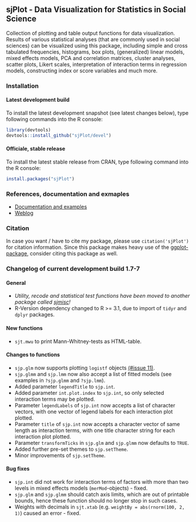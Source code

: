 sjPlot - Data Visualization for Statistics in Social Science
------------------------------------------------------------------------------
Collection of plotting and table output functions for data visualization. Results of various statistical analyses (that are commonly used in social sciences) can be visualized using this package, including simple and cross tabulated frequencies, histograms, box plots, (generalized) linear models, mixed effects models, PCA and correlation matrices, cluster analyses, scatter plots, Likert scales, interpretation of interaction terms in regression models, constructing index or score variables and much more.


### Installation

#### Latest development build

To install the latest development snapshot (see latest changes below), type following commands into the R console:

```r
library(devtools)
devtools::install_github("sjPlot/devel")
```

#### Officiale, stable release
To install the latest stable release from CRAN, type following command into the R console:

```r
install.packages("sjPlot")
```

### References, documentation and exmaples

- [Documentation and examples](http://www.strengejacke.de/sjPlot/)
- [Weblog](http://strengejacke.wordpress.com/sjplot-r-package/)


### Citation

In case you want / have to cite my package, please use `citation('sjPlot')` for citation information. Since this package makes heavy use of the [ggplot-package](http://cran.r-project.org/web/packages/ggplot2/index.html), consider citing this package as well.

### Changelog of current development build 1.7-7

#### General
* _Utility, recode and statistical test functions have been moved to another package called [sjmisc](https://github.com/sjPlot/sjmisc)!_
* R-Version dependency changed to R >= 3.1, due to import of `tidyr` and `dplyr` packages.

#### New functions
* `sjt.mwu` to print Mann-Whitney-tests as HTML-table.

#### Changes to functions
* `sjp.glm` now supports plotting `logistf` objects [(#issue 11)](https://github.com/sjPlot/devel/issues/11).
* `sjp.glmm` and `sjp.lmm` now also accept a list of fitted models (see examples in `?sjp.glmm` and `?sjp.lmm`).
* Added parameter `legendTitle` to `sjp.int`.
* Added parameter `int.plot.index` to `sjp.int`, so only selected interaction terms may be plotted.
* Parameter `legendLabels` of `sjp.int` now accepts a list of character vectors, with one vector of legend labels for each interaction plot plotted.
* Parameter `title` of `sjp.int` now accepts a character vector of same length as interaction terms, with one title character string for each interaction plot plotted.
* Parameter `transformTicks` in `sjp.glm` and `sjp.glmm` now defaults to `TRUE`.
* Added further pre-set themes to `sjp.setTheme`.
* Minor improvements of `sjp.setTheme`.

#### Bug fixes
* `sjp.int` did not work for interaction terms of factors with more than two levels in mixed effects models (`merMod`-objects) - fixed.
* `sjp.glm` and `sjp.glmm` should catch axis limits, which are out of printable bounds, hence these function should no longer stop in such cases.
* Weights with decimals in `sjt.xtab` (e.g. `weightBy = abs(rnorm(100, 2, 1)`) caused an error - fixed.

